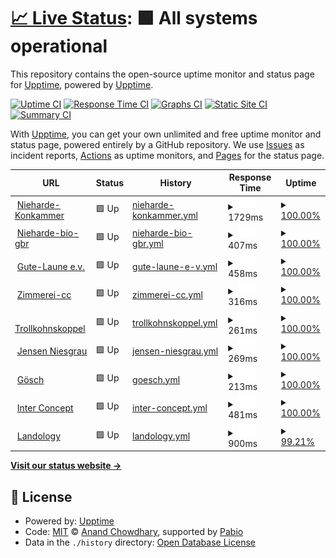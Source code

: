 # [📈 Live Status](https://demo.upptime.js.org): <!--live status--> **🟩 All systems operational**

This repository contains the open-source uptime monitor and status page for [Upptime](https://upptime.js.org), powered by [Upptime](https://github.com/upptime/upptime).

[![Uptime CI](https://github.com/upptime/upptime/workflows/Uptime%20CI/badge.svg)](https://github.com/upptime/upptime/actions?query=workflow%3A%22Uptime+CI%22)
[![Response Time CI](https://github.com/upptime/upptime/workflows/Response%20Time%20CI/badge.svg)](https://github.com/upptime/upptime/actions?query=workflow%3A%22Response+Time+CI%22)
[![Graphs CI](https://github.com/upptime/upptime/workflows/Graphs%20CI/badge.svg)](https://github.com/upptime/upptime/actions?query=workflow%3A%22Graphs+CI%22)
[![Static Site CI](https://github.com/upptime/upptime/workflows/Static%20Site%20CI/badge.svg)](https://github.com/upptime/upptime/actions?query=workflow%3A%22Static+Site+CI%22)
[![Summary CI](https://github.com/upptime/upptime/workflows/Summary%20CI/badge.svg)](https://github.com/upptime/upptime/actions?query=workflow%3A%22Summary+CI%22)

With [Upptime](https://upptime.js.org), you can get your own unlimited and free uptime monitor and status page, powered entirely by a GitHub repository. We use [Issues](https://github.com/upptime/upptime/issues) as incident reports, [Actions](https://github.com/upptime/upptime/actions) as uptime monitors, and [Pages](https://demo.upptime.js.org) for the status page.

<!--start: status pages-->
<!-- This summary is generated by Upptime (https://github.com/upptime/upptime) -->
<!-- Do not edit this manually, your changes will be overwritten -->
<!-- prettier-ignore -->
| URL | Status | History | Response Time | Uptime |
| --- | ------ | ------- | ------------- | ------ |
| <img alt="" src="https://icons.duckduckgo.com/ip3/nieharde-kornkammer.de.ico" height="13"> [Nieharde-Konkammer](https://nieharde-kornkammer.de) | 🟩 Up | [nieharde-konkammer.yml](https://github.com/sneezegray/uptime/commits/HEAD/history/nieharde-konkammer.yml) | <details><summary><img alt="Response time graph" src="./graphs/nieharde-konkammer/response-time-week.png" height="20"> 1729ms</summary><br><a href="https://demo.upptime.js.org/history/nieharde-konkammer"><img alt="Response time 1848" src="https://img.shields.io/endpoint?url=https%3A%2F%2Fraw.githubusercontent.com%2Fsneezegray%2Fuptime%2FHEAD%2Fapi%2Fnieharde-konkammer%2Fresponse-time.json"></a><br><a href="https://demo.upptime.js.org/history/nieharde-konkammer"><img alt="24-hour response time 1593" src="https://img.shields.io/endpoint?url=https%3A%2F%2Fraw.githubusercontent.com%2Fsneezegray%2Fuptime%2FHEAD%2Fapi%2Fnieharde-konkammer%2Fresponse-time-day.json"></a><br><a href="https://demo.upptime.js.org/history/nieharde-konkammer"><img alt="7-day response time 1729" src="https://img.shields.io/endpoint?url=https%3A%2F%2Fraw.githubusercontent.com%2Fsneezegray%2Fuptime%2FHEAD%2Fapi%2Fnieharde-konkammer%2Fresponse-time-week.json"></a><br><a href="https://demo.upptime.js.org/history/nieharde-konkammer"><img alt="30-day response time 1835" src="https://img.shields.io/endpoint?url=https%3A%2F%2Fraw.githubusercontent.com%2Fsneezegray%2Fuptime%2FHEAD%2Fapi%2Fnieharde-konkammer%2Fresponse-time-month.json"></a><br><a href="https://demo.upptime.js.org/history/nieharde-konkammer"><img alt="1-year response time 1848" src="https://img.shields.io/endpoint?url=https%3A%2F%2Fraw.githubusercontent.com%2Fsneezegray%2Fuptime%2FHEAD%2Fapi%2Fnieharde-konkammer%2Fresponse-time-year.json"></a></details> | <details><summary><a href="https://demo.upptime.js.org/history/nieharde-konkammer">100.00%</a></summary><a href="https://demo.upptime.js.org/history/nieharde-konkammer"><img alt="All-time uptime 100.00%" src="https://img.shields.io/endpoint?url=https%3A%2F%2Fraw.githubusercontent.com%2Fsneezegray%2Fuptime%2FHEAD%2Fapi%2Fnieharde-konkammer%2Fuptime.json"></a><br><a href="https://demo.upptime.js.org/history/nieharde-konkammer"><img alt="24-hour uptime 100.00%" src="https://img.shields.io/endpoint?url=https%3A%2F%2Fraw.githubusercontent.com%2Fsneezegray%2Fuptime%2FHEAD%2Fapi%2Fnieharde-konkammer%2Fuptime-day.json"></a><br><a href="https://demo.upptime.js.org/history/nieharde-konkammer"><img alt="7-day uptime 100.00%" src="https://img.shields.io/endpoint?url=https%3A%2F%2Fraw.githubusercontent.com%2Fsneezegray%2Fuptime%2FHEAD%2Fapi%2Fnieharde-konkammer%2Fuptime-week.json"></a><br><a href="https://demo.upptime.js.org/history/nieharde-konkammer"><img alt="30-day uptime 100.00%" src="https://img.shields.io/endpoint?url=https%3A%2F%2Fraw.githubusercontent.com%2Fsneezegray%2Fuptime%2FHEAD%2Fapi%2Fnieharde-konkammer%2Fuptime-month.json"></a><br><a href="https://demo.upptime.js.org/history/nieharde-konkammer"><img alt="1-year uptime 100.00%" src="https://img.shields.io/endpoint?url=https%3A%2F%2Fraw.githubusercontent.com%2Fsneezegray%2Fuptime%2FHEAD%2Fapi%2Fnieharde-konkammer%2Fuptime-year.json"></a></details>
| <img alt="" src="https://icons.duckduckgo.com/ip3/nieharde-bio-gbr.de.ico" height="13"> [Nieharde-bio-gbr](https://Nieharde-bio-gbr.de) | 🟩 Up | [nieharde-bio-gbr.yml](https://github.com/sneezegray/uptime/commits/HEAD/history/nieharde-bio-gbr.yml) | <details><summary><img alt="Response time graph" src="./graphs/nieharde-bio-gbr/response-time-week.png" height="20"> 407ms</summary><br><a href="https://demo.upptime.js.org/history/nieharde-bio-gbr"><img alt="Response time 371" src="https://img.shields.io/endpoint?url=https%3A%2F%2Fraw.githubusercontent.com%2Fsneezegray%2Fuptime%2FHEAD%2Fapi%2Fnieharde-bio-gbr%2Fresponse-time.json"></a><br><a href="https://demo.upptime.js.org/history/nieharde-bio-gbr"><img alt="24-hour response time 190" src="https://img.shields.io/endpoint?url=https%3A%2F%2Fraw.githubusercontent.com%2Fsneezegray%2Fuptime%2FHEAD%2Fapi%2Fnieharde-bio-gbr%2Fresponse-time-day.json"></a><br><a href="https://demo.upptime.js.org/history/nieharde-bio-gbr"><img alt="7-day response time 407" src="https://img.shields.io/endpoint?url=https%3A%2F%2Fraw.githubusercontent.com%2Fsneezegray%2Fuptime%2FHEAD%2Fapi%2Fnieharde-bio-gbr%2Fresponse-time-week.json"></a><br><a href="https://demo.upptime.js.org/history/nieharde-bio-gbr"><img alt="30-day response time 357" src="https://img.shields.io/endpoint?url=https%3A%2F%2Fraw.githubusercontent.com%2Fsneezegray%2Fuptime%2FHEAD%2Fapi%2Fnieharde-bio-gbr%2Fresponse-time-month.json"></a><br><a href="https://demo.upptime.js.org/history/nieharde-bio-gbr"><img alt="1-year response time 371" src="https://img.shields.io/endpoint?url=https%3A%2F%2Fraw.githubusercontent.com%2Fsneezegray%2Fuptime%2FHEAD%2Fapi%2Fnieharde-bio-gbr%2Fresponse-time-year.json"></a></details> | <details><summary><a href="https://demo.upptime.js.org/history/nieharde-bio-gbr">100.00%</a></summary><a href="https://demo.upptime.js.org/history/nieharde-bio-gbr"><img alt="All-time uptime 100.00%" src="https://img.shields.io/endpoint?url=https%3A%2F%2Fraw.githubusercontent.com%2Fsneezegray%2Fuptime%2FHEAD%2Fapi%2Fnieharde-bio-gbr%2Fuptime.json"></a><br><a href="https://demo.upptime.js.org/history/nieharde-bio-gbr"><img alt="24-hour uptime 100.00%" src="https://img.shields.io/endpoint?url=https%3A%2F%2Fraw.githubusercontent.com%2Fsneezegray%2Fuptime%2FHEAD%2Fapi%2Fnieharde-bio-gbr%2Fuptime-day.json"></a><br><a href="https://demo.upptime.js.org/history/nieharde-bio-gbr"><img alt="7-day uptime 100.00%" src="https://img.shields.io/endpoint?url=https%3A%2F%2Fraw.githubusercontent.com%2Fsneezegray%2Fuptime%2FHEAD%2Fapi%2Fnieharde-bio-gbr%2Fuptime-week.json"></a><br><a href="https://demo.upptime.js.org/history/nieharde-bio-gbr"><img alt="30-day uptime 100.00%" src="https://img.shields.io/endpoint?url=https%3A%2F%2Fraw.githubusercontent.com%2Fsneezegray%2Fuptime%2FHEAD%2Fapi%2Fnieharde-bio-gbr%2Fuptime-month.json"></a><br><a href="https://demo.upptime.js.org/history/nieharde-bio-gbr"><img alt="1-year uptime 100.00%" src="https://img.shields.io/endpoint?url=https%3A%2F%2Fraw.githubusercontent.com%2Fsneezegray%2Fuptime%2FHEAD%2Fapi%2Fnieharde-bio-gbr%2Fuptime-year.json"></a></details>
| <img alt="" src="https://icons.duckduckgo.com/ip3/gute-laune.org.ico" height="13"> [Gute-Laune e.v.](https://gute-laune.org) | 🟩 Up | [gute-laune-e-v.yml](https://github.com/sneezegray/uptime/commits/HEAD/history/gute-laune-e-v.yml) | <details><summary><img alt="Response time graph" src="./graphs/gute-laune-e-v/response-time-week.png" height="20"> 458ms</summary><br><a href="https://demo.upptime.js.org/history/gute-laune-e-v"><img alt="Response time 448" src="https://img.shields.io/endpoint?url=https%3A%2F%2Fraw.githubusercontent.com%2Fsneezegray%2Fuptime%2FHEAD%2Fapi%2Fgute-laune-e-v%2Fresponse-time.json"></a><br><a href="https://demo.upptime.js.org/history/gute-laune-e-v"><img alt="24-hour response time 542" src="https://img.shields.io/endpoint?url=https%3A%2F%2Fraw.githubusercontent.com%2Fsneezegray%2Fuptime%2FHEAD%2Fapi%2Fgute-laune-e-v%2Fresponse-time-day.json"></a><br><a href="https://demo.upptime.js.org/history/gute-laune-e-v"><img alt="7-day response time 458" src="https://img.shields.io/endpoint?url=https%3A%2F%2Fraw.githubusercontent.com%2Fsneezegray%2Fuptime%2FHEAD%2Fapi%2Fgute-laune-e-v%2Fresponse-time-week.json"></a><br><a href="https://demo.upptime.js.org/history/gute-laune-e-v"><img alt="30-day response time 461" src="https://img.shields.io/endpoint?url=https%3A%2F%2Fraw.githubusercontent.com%2Fsneezegray%2Fuptime%2FHEAD%2Fapi%2Fgute-laune-e-v%2Fresponse-time-month.json"></a><br><a href="https://demo.upptime.js.org/history/gute-laune-e-v"><img alt="1-year response time 448" src="https://img.shields.io/endpoint?url=https%3A%2F%2Fraw.githubusercontent.com%2Fsneezegray%2Fuptime%2FHEAD%2Fapi%2Fgute-laune-e-v%2Fresponse-time-year.json"></a></details> | <details><summary><a href="https://demo.upptime.js.org/history/gute-laune-e-v">100.00%</a></summary><a href="https://demo.upptime.js.org/history/gute-laune-e-v"><img alt="All-time uptime 100.00%" src="https://img.shields.io/endpoint?url=https%3A%2F%2Fraw.githubusercontent.com%2Fsneezegray%2Fuptime%2FHEAD%2Fapi%2Fgute-laune-e-v%2Fuptime.json"></a><br><a href="https://demo.upptime.js.org/history/gute-laune-e-v"><img alt="24-hour uptime 100.00%" src="https://img.shields.io/endpoint?url=https%3A%2F%2Fraw.githubusercontent.com%2Fsneezegray%2Fuptime%2FHEAD%2Fapi%2Fgute-laune-e-v%2Fuptime-day.json"></a><br><a href="https://demo.upptime.js.org/history/gute-laune-e-v"><img alt="7-day uptime 100.00%" src="https://img.shields.io/endpoint?url=https%3A%2F%2Fraw.githubusercontent.com%2Fsneezegray%2Fuptime%2FHEAD%2Fapi%2Fgute-laune-e-v%2Fuptime-week.json"></a><br><a href="https://demo.upptime.js.org/history/gute-laune-e-v"><img alt="30-day uptime 100.00%" src="https://img.shields.io/endpoint?url=https%3A%2F%2Fraw.githubusercontent.com%2Fsneezegray%2Fuptime%2FHEAD%2Fapi%2Fgute-laune-e-v%2Fuptime-month.json"></a><br><a href="https://demo.upptime.js.org/history/gute-laune-e-v"><img alt="1-year uptime 100.00%" src="https://img.shields.io/endpoint?url=https%3A%2F%2Fraw.githubusercontent.com%2Fsneezegray%2Fuptime%2FHEAD%2Fapi%2Fgute-laune-e-v%2Fuptime-year.json"></a></details>
| <img alt="" src="https://icons.duckduckgo.com/ip3/zimmerei-cc.de.ico" height="13"> [Zimmerei-cc](https://zimmerei-cc.de) | 🟩 Up | [zimmerei-cc.yml](https://github.com/sneezegray/uptime/commits/HEAD/history/zimmerei-cc.yml) | <details><summary><img alt="Response time graph" src="./graphs/zimmerei-cc/response-time-week.png" height="20"> 316ms</summary><br><a href="https://demo.upptime.js.org/history/zimmerei-cc"><img alt="Response time 376" src="https://img.shields.io/endpoint?url=https%3A%2F%2Fraw.githubusercontent.com%2Fsneezegray%2Fuptime%2FHEAD%2Fapi%2Fzimmerei-cc%2Fresponse-time.json"></a><br><a href="https://demo.upptime.js.org/history/zimmerei-cc"><img alt="24-hour response time 326" src="https://img.shields.io/endpoint?url=https%3A%2F%2Fraw.githubusercontent.com%2Fsneezegray%2Fuptime%2FHEAD%2Fapi%2Fzimmerei-cc%2Fresponse-time-day.json"></a><br><a href="https://demo.upptime.js.org/history/zimmerei-cc"><img alt="7-day response time 316" src="https://img.shields.io/endpoint?url=https%3A%2F%2Fraw.githubusercontent.com%2Fsneezegray%2Fuptime%2FHEAD%2Fapi%2Fzimmerei-cc%2Fresponse-time-week.json"></a><br><a href="https://demo.upptime.js.org/history/zimmerei-cc"><img alt="30-day response time 357" src="https://img.shields.io/endpoint?url=https%3A%2F%2Fraw.githubusercontent.com%2Fsneezegray%2Fuptime%2FHEAD%2Fapi%2Fzimmerei-cc%2Fresponse-time-month.json"></a><br><a href="https://demo.upptime.js.org/history/zimmerei-cc"><img alt="1-year response time 376" src="https://img.shields.io/endpoint?url=https%3A%2F%2Fraw.githubusercontent.com%2Fsneezegray%2Fuptime%2FHEAD%2Fapi%2Fzimmerei-cc%2Fresponse-time-year.json"></a></details> | <details><summary><a href="https://demo.upptime.js.org/history/zimmerei-cc">100.00%</a></summary><a href="https://demo.upptime.js.org/history/zimmerei-cc"><img alt="All-time uptime 100.00%" src="https://img.shields.io/endpoint?url=https%3A%2F%2Fraw.githubusercontent.com%2Fsneezegray%2Fuptime%2FHEAD%2Fapi%2Fzimmerei-cc%2Fuptime.json"></a><br><a href="https://demo.upptime.js.org/history/zimmerei-cc"><img alt="24-hour uptime 100.00%" src="https://img.shields.io/endpoint?url=https%3A%2F%2Fraw.githubusercontent.com%2Fsneezegray%2Fuptime%2FHEAD%2Fapi%2Fzimmerei-cc%2Fuptime-day.json"></a><br><a href="https://demo.upptime.js.org/history/zimmerei-cc"><img alt="7-day uptime 100.00%" src="https://img.shields.io/endpoint?url=https%3A%2F%2Fraw.githubusercontent.com%2Fsneezegray%2Fuptime%2FHEAD%2Fapi%2Fzimmerei-cc%2Fuptime-week.json"></a><br><a href="https://demo.upptime.js.org/history/zimmerei-cc"><img alt="30-day uptime 100.00%" src="https://img.shields.io/endpoint?url=https%3A%2F%2Fraw.githubusercontent.com%2Fsneezegray%2Fuptime%2FHEAD%2Fapi%2Fzimmerei-cc%2Fuptime-month.json"></a><br><a href="https://demo.upptime.js.org/history/zimmerei-cc"><img alt="1-year uptime 100.00%" src="https://img.shields.io/endpoint?url=https%3A%2F%2Fraw.githubusercontent.com%2Fsneezegray%2Fuptime%2FHEAD%2Fapi%2Fzimmerei-cc%2Fuptime-year.json"></a></details>
| <img alt="" src="https://icons.duckduckgo.com/ip3/trollkohnskoppel.de.ico" height="13"> [Trollkohnskoppel](https://trollkohnskoppel.de) | 🟩 Up | [trollkohnskoppel.yml](https://github.com/sneezegray/uptime/commits/HEAD/history/trollkohnskoppel.yml) | <details><summary><img alt="Response time graph" src="./graphs/trollkohnskoppel/response-time-week.png" height="20"> 261ms</summary><br><a href="https://demo.upptime.js.org/history/trollkohnskoppel"><img alt="Response time 266" src="https://img.shields.io/endpoint?url=https%3A%2F%2Fraw.githubusercontent.com%2Fsneezegray%2Fuptime%2FHEAD%2Fapi%2Ftrollkohnskoppel%2Fresponse-time.json"></a><br><a href="https://demo.upptime.js.org/history/trollkohnskoppel"><img alt="24-hour response time 237" src="https://img.shields.io/endpoint?url=https%3A%2F%2Fraw.githubusercontent.com%2Fsneezegray%2Fuptime%2FHEAD%2Fapi%2Ftrollkohnskoppel%2Fresponse-time-day.json"></a><br><a href="https://demo.upptime.js.org/history/trollkohnskoppel"><img alt="7-day response time 261" src="https://img.shields.io/endpoint?url=https%3A%2F%2Fraw.githubusercontent.com%2Fsneezegray%2Fuptime%2FHEAD%2Fapi%2Ftrollkohnskoppel%2Fresponse-time-week.json"></a><br><a href="https://demo.upptime.js.org/history/trollkohnskoppel"><img alt="30-day response time 274" src="https://img.shields.io/endpoint?url=https%3A%2F%2Fraw.githubusercontent.com%2Fsneezegray%2Fuptime%2FHEAD%2Fapi%2Ftrollkohnskoppel%2Fresponse-time-month.json"></a><br><a href="https://demo.upptime.js.org/history/trollkohnskoppel"><img alt="1-year response time 266" src="https://img.shields.io/endpoint?url=https%3A%2F%2Fraw.githubusercontent.com%2Fsneezegray%2Fuptime%2FHEAD%2Fapi%2Ftrollkohnskoppel%2Fresponse-time-year.json"></a></details> | <details><summary><a href="https://demo.upptime.js.org/history/trollkohnskoppel">100.00%</a></summary><a href="https://demo.upptime.js.org/history/trollkohnskoppel"><img alt="All-time uptime 100.00%" src="https://img.shields.io/endpoint?url=https%3A%2F%2Fraw.githubusercontent.com%2Fsneezegray%2Fuptime%2FHEAD%2Fapi%2Ftrollkohnskoppel%2Fuptime.json"></a><br><a href="https://demo.upptime.js.org/history/trollkohnskoppel"><img alt="24-hour uptime 100.00%" src="https://img.shields.io/endpoint?url=https%3A%2F%2Fraw.githubusercontent.com%2Fsneezegray%2Fuptime%2FHEAD%2Fapi%2Ftrollkohnskoppel%2Fuptime-day.json"></a><br><a href="https://demo.upptime.js.org/history/trollkohnskoppel"><img alt="7-day uptime 100.00%" src="https://img.shields.io/endpoint?url=https%3A%2F%2Fraw.githubusercontent.com%2Fsneezegray%2Fuptime%2FHEAD%2Fapi%2Ftrollkohnskoppel%2Fuptime-week.json"></a><br><a href="https://demo.upptime.js.org/history/trollkohnskoppel"><img alt="30-day uptime 100.00%" src="https://img.shields.io/endpoint?url=https%3A%2F%2Fraw.githubusercontent.com%2Fsneezegray%2Fuptime%2FHEAD%2Fapi%2Ftrollkohnskoppel%2Fuptime-month.json"></a><br><a href="https://demo.upptime.js.org/history/trollkohnskoppel"><img alt="1-year uptime 100.00%" src="https://img.shields.io/endpoint?url=https%3A%2F%2Fraw.githubusercontent.com%2Fsneezegray%2Fuptime%2FHEAD%2Fapi%2Ftrollkohnskoppel%2Fuptime-year.json"></a></details>
| <img alt="" src="https://icons.duckduckgo.com/ip3/jensen-niesgrau.de.ico" height="13"> [Jensen Niesgrau](https://jensen-niesgrau.de) | 🟩 Up | [jensen-niesgrau.yml](https://github.com/sneezegray/uptime/commits/HEAD/history/jensen-niesgrau.yml) | <details><summary><img alt="Response time graph" src="./graphs/jensen-niesgrau/response-time-week.png" height="20"> 269ms</summary><br><a href="https://demo.upptime.js.org/history/jensen-niesgrau"><img alt="Response time 282" src="https://img.shields.io/endpoint?url=https%3A%2F%2Fraw.githubusercontent.com%2Fsneezegray%2Fuptime%2FHEAD%2Fapi%2Fjensen-niesgrau%2Fresponse-time.json"></a><br><a href="https://demo.upptime.js.org/history/jensen-niesgrau"><img alt="24-hour response time 243" src="https://img.shields.io/endpoint?url=https%3A%2F%2Fraw.githubusercontent.com%2Fsneezegray%2Fuptime%2FHEAD%2Fapi%2Fjensen-niesgrau%2Fresponse-time-day.json"></a><br><a href="https://demo.upptime.js.org/history/jensen-niesgrau"><img alt="7-day response time 269" src="https://img.shields.io/endpoint?url=https%3A%2F%2Fraw.githubusercontent.com%2Fsneezegray%2Fuptime%2FHEAD%2Fapi%2Fjensen-niesgrau%2Fresponse-time-week.json"></a><br><a href="https://demo.upptime.js.org/history/jensen-niesgrau"><img alt="30-day response time 292" src="https://img.shields.io/endpoint?url=https%3A%2F%2Fraw.githubusercontent.com%2Fsneezegray%2Fuptime%2FHEAD%2Fapi%2Fjensen-niesgrau%2Fresponse-time-month.json"></a><br><a href="https://demo.upptime.js.org/history/jensen-niesgrau"><img alt="1-year response time 282" src="https://img.shields.io/endpoint?url=https%3A%2F%2Fraw.githubusercontent.com%2Fsneezegray%2Fuptime%2FHEAD%2Fapi%2Fjensen-niesgrau%2Fresponse-time-year.json"></a></details> | <details><summary><a href="https://demo.upptime.js.org/history/jensen-niesgrau">100.00%</a></summary><a href="https://demo.upptime.js.org/history/jensen-niesgrau"><img alt="All-time uptime 100.00%" src="https://img.shields.io/endpoint?url=https%3A%2F%2Fraw.githubusercontent.com%2Fsneezegray%2Fuptime%2FHEAD%2Fapi%2Fjensen-niesgrau%2Fuptime.json"></a><br><a href="https://demo.upptime.js.org/history/jensen-niesgrau"><img alt="24-hour uptime 100.00%" src="https://img.shields.io/endpoint?url=https%3A%2F%2Fraw.githubusercontent.com%2Fsneezegray%2Fuptime%2FHEAD%2Fapi%2Fjensen-niesgrau%2Fuptime-day.json"></a><br><a href="https://demo.upptime.js.org/history/jensen-niesgrau"><img alt="7-day uptime 100.00%" src="https://img.shields.io/endpoint?url=https%3A%2F%2Fraw.githubusercontent.com%2Fsneezegray%2Fuptime%2FHEAD%2Fapi%2Fjensen-niesgrau%2Fuptime-week.json"></a><br><a href="https://demo.upptime.js.org/history/jensen-niesgrau"><img alt="30-day uptime 100.00%" src="https://img.shields.io/endpoint?url=https%3A%2F%2Fraw.githubusercontent.com%2Fsneezegray%2Fuptime%2FHEAD%2Fapi%2Fjensen-niesgrau%2Fuptime-month.json"></a><br><a href="https://demo.upptime.js.org/history/jensen-niesgrau"><img alt="1-year uptime 100.00%" src="https://img.shields.io/endpoint?url=https%3A%2F%2Fraw.githubusercontent.com%2Fsneezegray%2Fuptime%2FHEAD%2Fapi%2Fjensen-niesgrau%2Fuptime-year.json"></a></details>
| <img alt="" src="https://icons.duckduckgo.com/ip3/goesch.shop.ico" height="13"> [Gösch](https://goesch.shop) | 🟩 Up | [goesch.yml](https://github.com/sneezegray/uptime/commits/HEAD/history/goesch.yml) | <details><summary><img alt="Response time graph" src="./graphs/goesch/response-time-week.png" height="20"> 213ms</summary><br><a href="https://demo.upptime.js.org/history/goesch"><img alt="Response time 189" src="https://img.shields.io/endpoint?url=https%3A%2F%2Fraw.githubusercontent.com%2Fsneezegray%2Fuptime%2FHEAD%2Fapi%2Fgoesch%2Fresponse-time.json"></a><br><a href="https://demo.upptime.js.org/history/goesch"><img alt="24-hour response time 155" src="https://img.shields.io/endpoint?url=https%3A%2F%2Fraw.githubusercontent.com%2Fsneezegray%2Fuptime%2FHEAD%2Fapi%2Fgoesch%2Fresponse-time-day.json"></a><br><a href="https://demo.upptime.js.org/history/goesch"><img alt="7-day response time 213" src="https://img.shields.io/endpoint?url=https%3A%2F%2Fraw.githubusercontent.com%2Fsneezegray%2Fuptime%2FHEAD%2Fapi%2Fgoesch%2Fresponse-time-week.json"></a><br><a href="https://demo.upptime.js.org/history/goesch"><img alt="30-day response time 200" src="https://img.shields.io/endpoint?url=https%3A%2F%2Fraw.githubusercontent.com%2Fsneezegray%2Fuptime%2FHEAD%2Fapi%2Fgoesch%2Fresponse-time-month.json"></a><br><a href="https://demo.upptime.js.org/history/goesch"><img alt="1-year response time 189" src="https://img.shields.io/endpoint?url=https%3A%2F%2Fraw.githubusercontent.com%2Fsneezegray%2Fuptime%2FHEAD%2Fapi%2Fgoesch%2Fresponse-time-year.json"></a></details> | <details><summary><a href="https://demo.upptime.js.org/history/goesch">100.00%</a></summary><a href="https://demo.upptime.js.org/history/goesch"><img alt="All-time uptime 100.00%" src="https://img.shields.io/endpoint?url=https%3A%2F%2Fraw.githubusercontent.com%2Fsneezegray%2Fuptime%2FHEAD%2Fapi%2Fgoesch%2Fuptime.json"></a><br><a href="https://demo.upptime.js.org/history/goesch"><img alt="24-hour uptime 100.00%" src="https://img.shields.io/endpoint?url=https%3A%2F%2Fraw.githubusercontent.com%2Fsneezegray%2Fuptime%2FHEAD%2Fapi%2Fgoesch%2Fuptime-day.json"></a><br><a href="https://demo.upptime.js.org/history/goesch"><img alt="7-day uptime 100.00%" src="https://img.shields.io/endpoint?url=https%3A%2F%2Fraw.githubusercontent.com%2Fsneezegray%2Fuptime%2FHEAD%2Fapi%2Fgoesch%2Fuptime-week.json"></a><br><a href="https://demo.upptime.js.org/history/goesch"><img alt="30-day uptime 100.00%" src="https://img.shields.io/endpoint?url=https%3A%2F%2Fraw.githubusercontent.com%2Fsneezegray%2Fuptime%2FHEAD%2Fapi%2Fgoesch%2Fuptime-month.json"></a><br><a href="https://demo.upptime.js.org/history/goesch"><img alt="1-year uptime 100.00%" src="https://img.shields.io/endpoint?url=https%3A%2F%2Fraw.githubusercontent.com%2Fsneezegray%2Fuptime%2FHEAD%2Fapi%2Fgoesch%2Fuptime-year.json"></a></details>
| <img alt="" src="https://icons.duckduckgo.com/ip3/inter-concept.org.ico" height="13"> [Inter Concept](https://inter-concept.org/) | 🟩 Up | [inter-concept.yml](https://github.com/sneezegray/uptime/commits/HEAD/history/inter-concept.yml) | <details><summary><img alt="Response time graph" src="./graphs/inter-concept/response-time-week.png" height="20"> 481ms</summary><br><a href="https://demo.upptime.js.org/history/inter-concept"><img alt="Response time 483" src="https://img.shields.io/endpoint?url=https%3A%2F%2Fraw.githubusercontent.com%2Fsneezegray%2Fuptime%2FHEAD%2Fapi%2Finter-concept%2Fresponse-time.json"></a><br><a href="https://demo.upptime.js.org/history/inter-concept"><img alt="24-hour response time 422" src="https://img.shields.io/endpoint?url=https%3A%2F%2Fraw.githubusercontent.com%2Fsneezegray%2Fuptime%2FHEAD%2Fapi%2Finter-concept%2Fresponse-time-day.json"></a><br><a href="https://demo.upptime.js.org/history/inter-concept"><img alt="7-day response time 481" src="https://img.shields.io/endpoint?url=https%3A%2F%2Fraw.githubusercontent.com%2Fsneezegray%2Fuptime%2FHEAD%2Fapi%2Finter-concept%2Fresponse-time-week.json"></a><br><a href="https://demo.upptime.js.org/history/inter-concept"><img alt="30-day response time 486" src="https://img.shields.io/endpoint?url=https%3A%2F%2Fraw.githubusercontent.com%2Fsneezegray%2Fuptime%2FHEAD%2Fapi%2Finter-concept%2Fresponse-time-month.json"></a><br><a href="https://demo.upptime.js.org/history/inter-concept"><img alt="1-year response time 483" src="https://img.shields.io/endpoint?url=https%3A%2F%2Fraw.githubusercontent.com%2Fsneezegray%2Fuptime%2FHEAD%2Fapi%2Finter-concept%2Fresponse-time-year.json"></a></details> | <details><summary><a href="https://demo.upptime.js.org/history/inter-concept">100.00%</a></summary><a href="https://demo.upptime.js.org/history/inter-concept"><img alt="All-time uptime 100.00%" src="https://img.shields.io/endpoint?url=https%3A%2F%2Fraw.githubusercontent.com%2Fsneezegray%2Fuptime%2FHEAD%2Fapi%2Finter-concept%2Fuptime.json"></a><br><a href="https://demo.upptime.js.org/history/inter-concept"><img alt="24-hour uptime 100.00%" src="https://img.shields.io/endpoint?url=https%3A%2F%2Fraw.githubusercontent.com%2Fsneezegray%2Fuptime%2FHEAD%2Fapi%2Finter-concept%2Fuptime-day.json"></a><br><a href="https://demo.upptime.js.org/history/inter-concept"><img alt="7-day uptime 100.00%" src="https://img.shields.io/endpoint?url=https%3A%2F%2Fraw.githubusercontent.com%2Fsneezegray%2Fuptime%2FHEAD%2Fapi%2Finter-concept%2Fuptime-week.json"></a><br><a href="https://demo.upptime.js.org/history/inter-concept"><img alt="30-day uptime 100.00%" src="https://img.shields.io/endpoint?url=https%3A%2F%2Fraw.githubusercontent.com%2Fsneezegray%2Fuptime%2FHEAD%2Fapi%2Finter-concept%2Fuptime-month.json"></a><br><a href="https://demo.upptime.js.org/history/inter-concept"><img alt="1-year uptime 100.00%" src="https://img.shields.io/endpoint?url=https%3A%2F%2Fraw.githubusercontent.com%2Fsneezegray%2Fuptime%2FHEAD%2Fapi%2Finter-concept%2Fuptime-year.json"></a></details>
| <img alt="" src="https://icons.duckduckgo.com/ip3/landology.me.ico" height="13"> [Landology](https://landology.me/) | 🟩 Up | [landology.yml](https://github.com/sneezegray/uptime/commits/HEAD/history/landology.yml) | <details><summary><img alt="Response time graph" src="./graphs/landology/response-time-week.png" height="20"> 900ms</summary><br><a href="https://demo.upptime.js.org/history/landology"><img alt="Response time 857" src="https://img.shields.io/endpoint?url=https%3A%2F%2Fraw.githubusercontent.com%2Fsneezegray%2Fuptime%2FHEAD%2Fapi%2Flandology%2Fresponse-time.json"></a><br><a href="https://demo.upptime.js.org/history/landology"><img alt="24-hour response time 872" src="https://img.shields.io/endpoint?url=https%3A%2F%2Fraw.githubusercontent.com%2Fsneezegray%2Fuptime%2FHEAD%2Fapi%2Flandology%2Fresponse-time-day.json"></a><br><a href="https://demo.upptime.js.org/history/landology"><img alt="7-day response time 900" src="https://img.shields.io/endpoint?url=https%3A%2F%2Fraw.githubusercontent.com%2Fsneezegray%2Fuptime%2FHEAD%2Fapi%2Flandology%2Fresponse-time-week.json"></a><br><a href="https://demo.upptime.js.org/history/landology"><img alt="30-day response time 857" src="https://img.shields.io/endpoint?url=https%3A%2F%2Fraw.githubusercontent.com%2Fsneezegray%2Fuptime%2FHEAD%2Fapi%2Flandology%2Fresponse-time-month.json"></a><br><a href="https://demo.upptime.js.org/history/landology"><img alt="1-year response time 857" src="https://img.shields.io/endpoint?url=https%3A%2F%2Fraw.githubusercontent.com%2Fsneezegray%2Fuptime%2FHEAD%2Fapi%2Flandology%2Fresponse-time-year.json"></a></details> | <details><summary><a href="https://demo.upptime.js.org/history/landology">99.21%</a></summary><a href="https://demo.upptime.js.org/history/landology"><img alt="All-time uptime 34.58%" src="https://img.shields.io/endpoint?url=https%3A%2F%2Fraw.githubusercontent.com%2Fsneezegray%2Fuptime%2FHEAD%2Fapi%2Flandology%2Fuptime.json"></a><br><a href="https://demo.upptime.js.org/history/landology"><img alt="24-hour uptime 96.16%" src="https://img.shields.io/endpoint?url=https%3A%2F%2Fraw.githubusercontent.com%2Fsneezegray%2Fuptime%2FHEAD%2Fapi%2Flandology%2Fuptime-day.json"></a><br><a href="https://demo.upptime.js.org/history/landology"><img alt="7-day uptime 99.21%" src="https://img.shields.io/endpoint?url=https%3A%2F%2Fraw.githubusercontent.com%2Fsneezegray%2Fuptime%2FHEAD%2Fapi%2Flandology%2Fuptime-week.json"></a><br><a href="https://demo.upptime.js.org/history/landology"><img alt="30-day uptime 41.69%" src="https://img.shields.io/endpoint?url=https%3A%2F%2Fraw.githubusercontent.com%2Fsneezegray%2Fuptime%2FHEAD%2Fapi%2Flandology%2Fuptime-month.json"></a><br><a href="https://demo.upptime.js.org/history/landology"><img alt="1-year uptime 34.58%" src="https://img.shields.io/endpoint?url=https%3A%2F%2Fraw.githubusercontent.com%2Fsneezegray%2Fuptime%2FHEAD%2Fapi%2Flandology%2Fuptime-year.json"></a></details>

<!--end: status pages-->

[**Visit our status website →**](https://demo.upptime.js.org)

## 📄 License

- Powered by: [Upptime](https://github.com/upptime/upptime)
- Code: [MIT](./LICENSE) © [Anand Chowdhary](https://anandchowdhary.com), supported by [Pabio](https://pabio.com)
- Data in the `./history` directory: [Open Database License](https://opendatacommons.org/licenses/odbl/1-0/)
